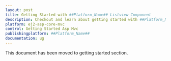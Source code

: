 ```yaml
---
layout: post
title: Getting Started with ##Platform_Name## Listview Component
description: Checkout and learn about getting started with ##Platform_Name## Listview component of Syncfusion Essential JS 2 and more details.
platform: ej2-asp-core-mvc
control: Getting Started Asp Mvc
publishingplatform: ##Platform_Name##
documentation: ug
---
```


This document has been moved to getting started section.
